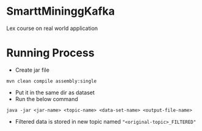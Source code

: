 # SmarttMininggKafka
Lex course on real world application

# Running Process

- Create jar file
```
mvn clean compile assembly:single
```
- Put it in the same dir as dataset
- Run the below command
```
java -jar <jar-name> <topic-name> <data-set-name> <output-file-name>
```
- Filtered data is stored in new topic named ```"<original-topic>_FILTERED"```
